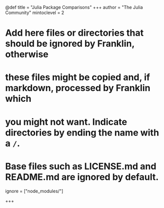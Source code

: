 <!--
Add here global page variables to use throughout your website.
-->
@def title = "Julia Package Comparisons"
+++
author = "The Julia Community"
mintoclevel = 2

# Add here files or directories that should be ignored by Franklin, otherwise
# these files might be copied and, if markdown, processed by Franklin which
# you might not want. Indicate directories by ending the name with a `/`.
# Base files such as LICENSE.md and README.md are ignored by default.
ignore = ["node_modules/"]

+++

<!--
Add here global latex commands to use throughout your pages.
\newcommand{\R}{\mathbb R}
\newcommand{\scal}[1]{\langle #1 \rangle}
-->
